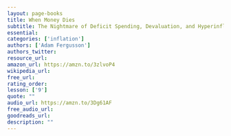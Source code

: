 ```yaml
---
layout: page-books
title: When Money Dies
subtitle: The Nightmare of Deficit Spending, Devaluation, and Hyperinflation in Weimar, Germany
essential: 
categories: ['inflation']
authors: ['Adam Fergusson']
authors_twitter: 
resource_url: 
amazon_url: https://amzn.to/3zlvoP4
wikipedia_url: 
free_url: 
rating_order: 
lesson: ['9']
quote: ""
audio_url: https://amzn.to/3Dg61AF
free_audio_url: 
goodreads_url: 
description: ""
---
```

